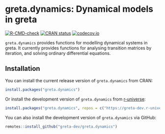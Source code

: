 # greta.dynamics: Dynamical models in greta

<!-- badges: start -->
  [![R-CMD-check](https://github.com/greta-dev/greta.dynamics/workflows/R-CMD-check/badge.svg)](https://github.com/greta-dev/greta.dynamics/actions)
[![CRAN status](https://www.r-pkg.org/badges/version/greta.dynamics)](https://CRAN.R-project.org/package=greta.dynamics)
  [![codecov.io](https://codecov.io/github/greta-dev/greta.dynamics/coverage.svg?branch=master)](https://codecov.io/github/greta-dev/greta.dynamics?branch=master)
<!-- badges: end -->

`greta.dynamics` provides functions for modelling dynamical systems in greta. It currently provides functions for analysing transition matrices by iteration, and solving ordinary differential equations. 

## Installation

You can install the current release version of `greta.dynamics` from CRAN:

``` r
install.packages("greta.dynamics")
```

Or install the development version of `greta.dynamics` from
[r-universe](https://greta-dev.r-universe.dev/ui#builds):

``` r
install.packages("greta.dynamics", repos = c("https://greta-dev.r-universe.dev", "https://cran.r-project.org"))
```

You can also install the development version of `greta.dynamics` via GitHub:

``` r
remotes::install_github("greta-dev/greta.dynamics")
```


